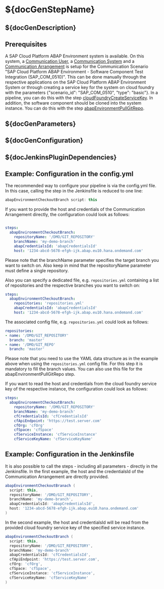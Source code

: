 # ${docGenStepName}

## ${docGenDescription}

## Prerequisites

A SAP Cloud Platform ABAP Environment system is available.
On this system, a [Communication User](https://help.sap.com/viewer/65de2977205c403bbc107264b8eccf4b/Cloud/en-US/0377adea0401467f939827242c1f4014.html), a [Communication System](https://help.sap.com/viewer/65de2977205c403bbc107264b8eccf4b/Cloud/en-US/1bfe32ae08074b7186e375ab425fb114.html) and a [Communication Arrangement](https://help.sap.com/viewer/65de2977205c403bbc107264b8eccf4b/Cloud/en-US/a0771f6765f54e1c8193ad8582a32edb.html) is setup for the Communication Scenario "SAP Cloud Platform ABAP Environment - Software Component Test Integration (SAP_COM_0510)". This can be done manually through the respective applications on the SAP Cloud Platform ABAP Environment System or through creating a service key for the system on cloud foundry with the parameters {"scenario_id": "SAP_COM_0510", "type": "basic"}. In a pipeline, you can do this with the step [cloudFoundryCreateServiceKey](https://sap.github.io/jenkins-library/steps/cloudFoundryCreateServiceKey/). In addition, the software component should be cloned into the system instance. You can do this with the step [abapEnvironmentPullGitRepo](https://sap.github.io/jenkins-library/steps/abapEnvironmentPullGitRepo/).

## ${docGenParameters}

## ${docGenConfiguration}

## ${docJenkinsPluginDependencies}

## Example: Configuration in the config.yml

The recommended way to configure your pipeline is via the config.yml file. In this case, calling the step in the Jenkinsfile is reduced to one line:

```groovy
abapEnvironmentCheckoutBranch script: this
```

If you want to provide the host and credentials of the Communication Arrangement directly, the configuration could look as follows:

```yaml

steps:
  abapEnvironmentCheckoutBranch:
    repositoryName: '/DMO/GIT_REPOSITORY'
    branchName: 'my-demo-branch'
    abapCredentialsId: 'abapCredentialsId'
    host: '1234-abcd-5678-efgh-ijk.abap.eu10.hana.ondemand.com'
```

Please note that the branchName parameter specifies the target branch you want to switch on. Also keep in mind that the repositoryName parameter must define a single repository.

Also you can specify a dedicated file, e.g. `repositories.yml` containing a list of repositories and the respective branches you want to switch on:

```yaml
steps:
  abapEnvironmentCheckoutBranch:
    repositories: 'repositories.yml'
    abapCredentialsId: 'abapCredentialsId'
    host: '1234-abcd-5678-efgh-ijk.abap.eu10.hana.ondemand.com'
```

The associated config file, e.g. `repositories.yml` could look as follows:

```yaml
repositories:
- name: '/DMO/GIT_REPOSITORY'
  branch: 'master'
- name: '/DMO/GIT_REPO'
  branch: 'master'
```

Please note that you need to use the YAML data structure as in the example above when using the `repositories.yml` config file.
For this step it is mandatory to fill the branch values. You can also use this file for the abapEnvironmentPullGitRepo step.

If you want to read the host and credentials from the cloud foundry service key of the respective instance, the configuration could look as follows:

```yaml
steps:
  abapEnvironmentCheckoutBranch:
    repositoryName: '/DMO/GIT_REPOSITORY'
    branchName: 'my-demo-branch'
    cfCredentialsId: 'cfCredentialsId'
    cfApiEndpoint: 'https://test.server.com'
    cfOrg: 'cfOrg'
    cfSpace: 'cfSpace'
    cfServiceInstance: 'cfServiceInstance'
    cfServiceKeyName: 'cfServiceKeyName'
```

## Example: Configuration in the Jenkinsfile

It is also possible to call the steps - including all parameters - directly in the Jenkinsfile.
In the first example, the host and the credentialsId of the Communication Arrangement are directly provided.

```groovy
abapEnvironmentCheckoutBranach (
  script: this,
  repositoryName: '/DMO/GIT_REPOSITORY',
  branchName: 'my-demo-branch',
  abapCredentialsId: 'abapCredentialsId',
  host: '1234-abcd-5678-efgh-ijk.abap.eu10.hana.ondemand.com'
)
```

In the second example, the host and credentialsId will be read from the provided cloud foundry service key of the specified service instance.

```groovy
abapEnvironmentCheckoutBranch (
  script: this,
  repositoryName: '/DMO/GIT_REPOSITORY',
  branchName: 'my-demo-branch'
  abapCredentialsId: 'cfCredentialsId',
  cfApiEndpoint: 'https://test.server.com',
  cfOrg: 'cfOrg',
  cfSpace: 'cfSpace',
  cfServiceInstance: 'cfServiceInstance',
  cfServiceKeyName: 'cfServiceKeyName'
)
```
